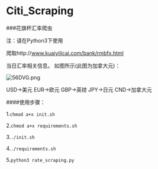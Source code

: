 # Citi_Scraping

###花旗杯汇率爬虫

注：请在Python3下使用

爬取http://www.kuaiyilicai.com/bank/rmbfx.html

当日汇率相关信息。
如图所示(此图为加拿大元)：

![56DVG.png](https://s1.ax2x.com/2017/09/13/56DVG.png)

USD->美元
EUR->欧元
GBP->英镑
JPY->日元
CND->加拿大元


####使用步骤：

1.`chmod a+x init.sh`

2.`chmod a+x requirements.sh`

3.`./init.sh`

4.`./requirements.sh`

5.`python3 rate_scraping.py` 
